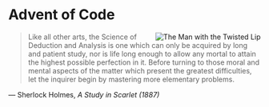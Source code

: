 # Advent of Code

<img alt="The Man with the Twisted Lip" 
     src="https://upload.wikimedia.org/wikipedia/commons/9/9e/Sherlock_Holmes_-_The_Man_with_the_Twisted_Lip_%28colored%29.jpg"
     align="right"
/>

>Like all other arts, the Science of Deduction and Analysis is one which can only be acquired by long and patient study, nor is life long enough to allow any mortal to attain the highest possible perfection in it. Before turning to those moral and mental aspects of the matter which present the greatest difficulties, let the inquirer begin by mastering more elementary problems.

&mdash; Sherlock Holmes, *A Study in Scarlet (1887)*
